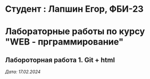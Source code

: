# Студент : Лапшин Егор, ФБИ-23

# Лабораторные работы по курсу "WEB - прграммирование"

## Лабороторная работа 1. Git + html

*Дата: 17.02.2024*
